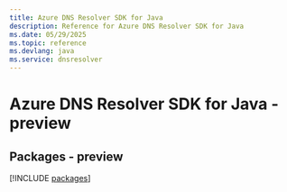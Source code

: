 ```yaml
---
title: Azure DNS Resolver SDK for Java
description: Reference for Azure DNS Resolver SDK for Java
ms.date: 05/29/2025
ms.topic: reference
ms.devlang: java
ms.service: dnsresolver
---
```

# Azure DNS Resolver SDK for Java - preview
## Packages - preview
[!INCLUDE [packages](dns-resolver-index.md)]